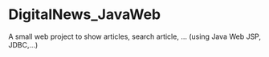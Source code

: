 # DigitalNews_JavaWeb
A small web project to show articles, search article, ... (using Java Web JSP, JDBC,...)
